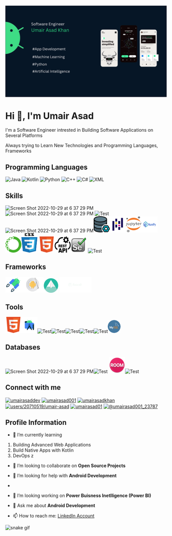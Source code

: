 ![Umair Asad Khan](https://github.com/Umairasaddev/images/blob/main/Umair%20Asad%20Khan%20%60.png)

# Hi 👋, I'm Umair Asad

I'm a Software Engineer intrested in Building Software Applications on Several Platforms

Always trying to Learn New Technologies and Programming Languages, Frameworks


## Programming Languages


![Java](https://img.shields.io/badge/-Java-black?style=flat-square&logo=java&logoColor=white)
![Kotlin](https://img.shields.io/badge/-Kotlin-000?&logo=Kotlin)
![Python](https://img.shields.io/badge/-Python-000?&logo=Python)
![C++](https://img.shields.io/badge/-C++-black?style=flat-square&logo=c%2B%2B&logoColor=white)
![C#](https://img.shields.io/badge/-C%23-black?style=flat-square&logo=c%20sharp&logoColor=white)
![XML](https://img.shields.io/badge/-XML-black?style=flat-square&logo=xml&logoColor=white)





## Skills

<img width="50" height="50" alt="Screen Shot 2022-10-29 at 6 37 29 PM" src="https://user-images.githubusercontent.com/29167110/199557238-1f426397-0c50-4581-a801-9844778bdfef.png"><img width="50" height="50" alt="Screen Shot 2022-10-29 at 6 37 29 PM" src="https://user-images.githubusercontent.com/29167110/199558516-1a1156c8-083d-44eb-85e3-cece335ef61c.png">
<img width="50" height="50" alt="Test" src="https://user-images.githubusercontent.com/29167110/199563587-f85e0d43-8f55-481b-ab67-5eaa5906f465.png"><img width="50" height="50" alt="Screen Shot 2022-10-29 at 6 37 29 PM" src="https://user-images.githubusercontent.com/29167110/199562082-ea7aa8ca-ef1c-46d5-852e-2739128a6ca5.png"><img width="50" height="50" alt="Screen Shot 2022-10-29 at 6 37 29 PM" src="https://github.com/Umairasaddev/images/blob/main/servers.png"><img width="50" height="50" alt="Screen Shot 2022-10-29 at 6 37 29 PM" src="https://github.com/Umairasaddev/images/blob/main/pandas.png"><img width="50" height="50" alt="Screen Shot 2022-10-29 at 6 37 29 PM" src="https://github.com/Umairasaddev/images/blob/main/Jupyter_logo.svg%20(1).png"><img width="50" height="50" src="https://github.com/Umairasaddev/images/blob/main/Numpy.png"><img width="50" height="50" src="https://github.com/Umairasaddev/images/blob/main/conda.png"><img width="50" height="60" src = "https://github.com/Umairasaddev/images/blob/main/css.png"> <img width="50" height="50"
 src="https://github.com/Umairasaddev/images/blob/main/html5-logo-31813.png"><img width="50" height="50"
 src="https://github.com/Umairasaddev/images/blob/main/rest-api-icon.png"><img width="50" height="50"
 src="https://github.com/Umairasaddev/images/blob/main/selenium.png"> 
<img width="50" height="50" alt="Test" src="https://user-images.githubusercontent.com/29167110/199562665-8d2c7a74-15b2-4aa5-b844-2afe3e937638.png">
 
     
     








## Frameworks



<img width="50" height="50" alt="Test" src="https://github.com/Umairasaddev/images/blob/main/jetpack-removebg-preview.png"><img width="70" height="50" alt="Test" src="https://github.com/Umairasaddev/images/blob/main/butterknife-removebg-preview.png"><img width="45" height="45" alt="Test" src="https://github.com/Umairasaddev/images/blob/main/glidenew.png">
<img width="100" height="50" alt="Test" src="https://github.com/Umairasaddev/images/blob/main/retrofit-removebg-preview.png">




## Tools


<!-- <img width="50" height="50" alt="Test" src="https://user-images.githubusercontent.com/29167110/199566469-9b31d196-aa48-4d76-9992-37147c16ba2a.png">
<img width="50" height="50" alt="Test" src="https://user-images.githubusercontent.com/29167110/199566478-dea25cd8-9195-427d-a938-caa2c63bcc58.png">
<img width="50" height="50" alt="Test" src="https://user-images.githubusercontent.com/29167110/199566826-645c6af2-cf29-40b1-a4dc-d6932ee40229.png">

<img width="50" height="50" alt="Test" src="https://user-images.githubusercontent.com/29167110/199611158-73f084f2-2c40-422b-a65c-8c2ad60c9637.png">
<img width="50" height="50" alt="Test" src="https://user-images.githubusercontent.com/29167110/199611463-0b74c64e-40d1-4992-af16-70c1693213fd.png">
<img width="50" height="50" alt="Test" src="https://user-images.githubusercontent.com/29167110/199611588-6dbf97c9-b704-4bb4-8db0-076b97c08c82.png"> -->


<img width="50" height="50"
 src="https://github.com/Umairasaddev/images/blob/main/html5-logo-31813.png"><img width="50" height="50" alt="Test" src="https://github.com/Umairasaddev/images/blob/main/androidstudio-removebg-preview.png"><img width="50" height="50" alt="Test" src="https://user-images.githubusercontent.com/29167110/199565787-27dcc5d2-5608-4b49-8feb-fec0b53d05f9.png"><img width="50" height="50" alt="Test" src="https://user-images.githubusercontent.com/29167110/199567041-d62b4f45-11ab-48ec-9870-08fa0d58d335.png"><img width="50" height="50" alt="Test" src="https://user-images.githubusercontent.com/29167110/199566820-4ae95bb7-d86e-4078-bcf4-fb1c47900de8.png"><img width="50" height="50" alt="Test" src="https://user-images.githubusercontent.com/29167110/199611160-22550c92-b41e-4e3f-b27e-b174cc6965bf.png"><img width="50" height="50" alt="Test" src="https://user-images.githubusercontent.com/29167110/199612200-310750a8-54f0-445b-aeac-115ff54f450d.png"><img width="40" height="40" alt="Test" src="https://github.com/Umairasaddev/images/blob/main/mysqlserver-removebg-preview.png">
## Databases
<img width="50" height="50" alt="Screen Shot 2022-10-29 at 6 37 29 PM" src="https://user-images.githubusercontent.com/29167110/199562082-ea7aa8ca-ef1c-46d5-852e-2739128a6ca5.png"><img width="50" height="50" alt="Test" src="https://user-images.githubusercontent.com/29167110/199612181-95dd4819-9e83-473e-82ed-3cc103c5c70f.png">
<img width="50" height="50" alt="Test" src="https://github.com/Umairasaddev/images/blob/main/room.png"><img width="50" height="50" alt="Test" src="https://user-images.githubusercontent.com/29167110/199611929-b357e96f-2660-422b-bffc-a802fce673c7.png">

## Connect with me
<p align="left">
<a href="https://dev.to/umairasaddev" target="blank"><img align="center" src="https://raw.githubusercontent.com/rahuldkjain/github-profile-readme-generator/master/src/images/icons/Social/devto.svg" alt="umairasaddev" height="30" width="40" /></a>
<a href="https://twitter.com/umairasad001" target="blank"><img align="center" src="https://raw.githubusercontent.com/rahuldkjain/github-profile-readme-generator/master/src/images/icons/Social/twitter.svg" alt="umairasad001" height="30" width="40" /></a>
<a href="https://www.linkedin.com/in/umair-asad-khan/" target="blank"><img align="center" src="https://raw.githubusercontent.com/rahuldkjain/github-profile-readme-generator/master/src/images/icons/Social/linked-in-alt.svg" alt="umairasadkhan" height="30" width="40" /></a>
<a href="https://stackoverflow.com/users/20710519/umair-asad" target="blank"><img align="center" src="https://raw.githubusercontent.com/rahuldkjain/github-profile-readme-generator/master/src/images/icons/Social/stack-overflow.svg" alt="users/20710519/umair-asad" height="30" width="40" /></a>
<a href="https://instagram.com/umairasad01" target="blank"><img align="center" src="https://raw.githubusercontent.com/rahuldkjain/github-profile-readme-generator/master/src/images/icons/Social/instagram.svg" alt="umairasad01" height="30" width="40" /></a>
<a href="https://medium.com/@umairasad001_23787" target="blank"><img align="center" src="https://raw.githubusercontent.com/rahuldkjain/github-profile-readme-generator/master/src/images/icons/Social/medium.svg" alt="@umairasad001_23787" height="30" width="40" /></a>


</p>





## Profile Information

- 🌱 I’m currently learning 
1. Building Advanced Web Applications
2. Build Native Apps with Kotlin
3. DevOps
z
- 👯 I’m looking to collaborate on **Open Source Projects**

- 🤝 I’m looking for help with **Android Development**
- 
- 🤝 I’m looking working on  **Power Buisness Inetlligence (Power BI)**

- 💬 Ask me about **Android Development**

- 📫 How to reach me: [LinkedIn Account](https://www.linkedin.com/in/umair-asad-khan/)

![snake gif](https://github.com/umairasaddev/umairasaddev/blob/output/github-contribution-grid-snake.gif)


